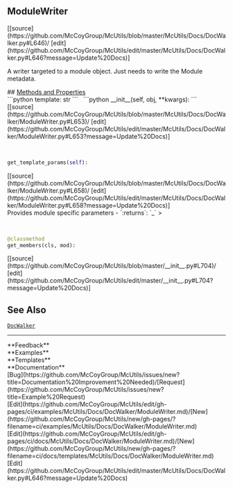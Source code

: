 ## <a id="McUtils.McUtils.Docs.DocWalker.ModuleWriter">ModuleWriter</a> 

<div class="docs-source-link" markdown="1">
[[source](https://github.com/McCoyGroup/McUtils/blob/master/McUtils/Docs/DocWalker.py#L646)/
[edit](https://github.com/McCoyGroup/McUtils/edit/master/McUtils/Docs/DocWalker.py#L646?message=Update%20Docs)]
</div>

A writer targeted to a module object. Just needs to write the Module metadata.







<div class="collapsible-section">
 <div class="collapsible-section collapsible-section-header" markdown="1">
## <a class="collapse-link" data-toggle="collapse" href="#methods" markdown="1"> Methods and Properties</a> <a class="float-right" data-toggle="collapse" href="#methods"><i class="fa fa-chevron-down"></i></a>
 </div>
 <div class="collapsible-section collapsible-section-body collapse show" id="methods" markdown="1">
 ```python
template: str
```
<a id="McUtils.McUtils.Docs.DocWalker.ModuleWriter.__init__" class="docs-object-method">&nbsp;</a> 
```python
__init__(self, obj, **kwargs): 
```
<div class="docs-source-link" markdown="1">
[[source](https://github.com/McCoyGroup/McUtils/blob/master/McUtils/Docs/DocWalker/ModuleWriter.py#L653)/
[edit](https://github.com/McCoyGroup/McUtils/edit/master/McUtils/Docs/DocWalker/ModuleWriter.py#L653?message=Update%20Docs)]
</div>


<a id="McUtils.McUtils.Docs.DocWalker.ModuleWriter.get_template_params" class="docs-object-method">&nbsp;</a> 
```python
get_template_params(self): 
```
<div class="docs-source-link" markdown="1">
[[source](https://github.com/McCoyGroup/McUtils/blob/master/McUtils/Docs/DocWalker/ModuleWriter.py#L658)/
[edit](https://github.com/McCoyGroup/McUtils/edit/master/McUtils/Docs/DocWalker/ModuleWriter.py#L658?message=Update%20Docs)]
</div>
Provides module specific parameters
  - `:returns`: `_`
    >


<a id="McUtils.McUtils.Docs.DocWalker.ModuleWriter.get_members" class="docs-object-method">&nbsp;</a> 
```python
@classmethod
get_members(cls, mod): 
```
<div class="docs-source-link" markdown="1">
[[source](https://github.com/McCoyGroup/McUtils/blob/master/__init__.py#L704)/
[edit](https://github.com/McCoyGroup/McUtils/edit/master/__init__.py#L704?message=Update%20Docs)]
</div>
 </div>
</div>










## See Also
[`DocWalker`](DocWalker.md)

---


<div markdown="1" class="text-secondary">
<div class="container">
  <div class="row">
   <div class="col" markdown="1">
**Feedback**   
</div>
   <div class="col" markdown="1">
**Examples**   
</div>
   <div class="col" markdown="1">
**Templates**   
</div>
   <div class="col" markdown="1">
**Documentation**   
</div>
   <div class="col" markdown="1">
   
</div>
   <div class="col" markdown="1">
   
</div>
   <div class="col" markdown="1">
   
</div>
</div>
  <div class="row">
   <div class="col" markdown="1">
[Bug](https://github.com/McCoyGroup/McUtils/issues/new?title=Documentation%20Improvement%20Needed)/[Request](https://github.com/McCoyGroup/McUtils/issues/new?title=Example%20Request)   
</div>
   <div class="col" markdown="1">
[Edit](https://github.com/McCoyGroup/McUtils/edit/gh-pages/ci/examples/McUtils/Docs/DocWalker/ModuleWriter.md)/[New](https://github.com/McCoyGroup/McUtils/new/gh-pages/?filename=ci/examples/McUtils/Docs/DocWalker/ModuleWriter.md)   
</div>
   <div class="col" markdown="1">
[Edit](https://github.com/McCoyGroup/McUtils/edit/gh-pages/ci/docs/McUtils/Docs/DocWalker/ModuleWriter.md)/[New](https://github.com/McCoyGroup/McUtils/new/gh-pages/?filename=ci/docs/templates/McUtils/Docs/DocWalker/ModuleWriter.md)   
</div>
   <div class="col" markdown="1">
[Edit](https://github.com/McCoyGroup/McUtils/edit/master/McUtils/Docs/DocWalker.py#L646?message=Update%20Docs)   
</div>
   <div class="col" markdown="1">
   
</div>
   <div class="col" markdown="1">
   
</div>
   <div class="col" markdown="1">
   
</div>
</div>
</div>
</div>